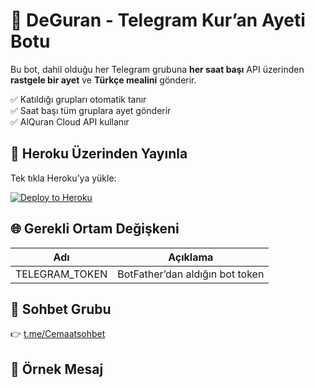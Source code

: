 # 📖 DeGuran - Telegram Kur’an Ayeti Botu

Bu bot, dahil olduğu her Telegram grubuna **her saat başı** API üzerinden **rastgele bir ayet** ve **Türkçe mealini** gönderir.

✅ Katıldığı grupları otomatik tanır  
✅ Saat başı tüm gruplara ayet gönderir  
✅ AlQuran Cloud API kullanır

## 🚀 Heroku Üzerinden Yayınla

Tek tıkla Heroku’ya yükle:

[![Deploy to Heroku](https://www.herokucdn.com/deploy/button.svg)](https://heroku.com/deploy?template=https://github.com/Hunlar/DeGuran)

## 🌐 Gerekli Ortam Değişkeni

| Adı             | Açıklama                          |
|------------------|-----------------------------------|
| TELEGRAM_TOKEN   | BotFather’dan aldığın bot token  |

## 👥 Sohbet Grubu

👉 [t.me/Cemaatsohbet](https://t.me/Cemaatsohbet)

## 📝 Örnek Mesaj
